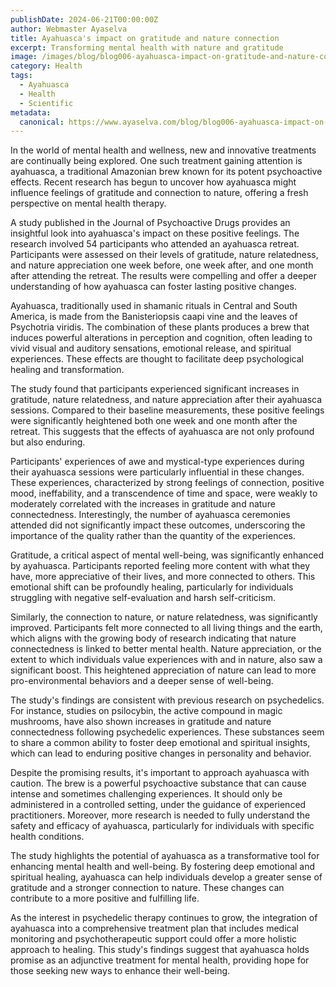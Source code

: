 ```yaml
---
publishDate: 2024-06-21T00:00:00Z
author: Webmaster Ayaselva
title: Ayahuasca's impact on gratitude and nature connection
excerpt: Transforming mental health with nature and gratitude
image: /images/blog/blog006-ayahuasca-impact-on-gratitude-and-nature-connection.jpg
category: Health
tags:
  - Ayahuasca
  - Health
  - Scientific
metadata:
  canonical: https://www.ayaselva.com/blog/blog006-ayahuasca-impact-on-gratitude-and-nature-connection
---
```


In the world of mental health and wellness, new and innovative treatments are continually being explored. One such treatment gaining attention is ayahuasca, a traditional Amazonian brew known for its potent psychoactive effects. Recent research has begun to uncover how ayahuasca might influence feelings of gratitude and connection to nature, offering a fresh perspective on mental health therapy.

A study published in the Journal of Psychoactive Drugs provides an insightful look into ayahuasca's impact on these positive feelings. The research involved 54 participants who attended an ayahuasca retreat. Participants were assessed on their levels of gratitude, nature relatedness, and nature appreciation one week before, one week after, and one month after attending the retreat. The results were compelling and offer a deeper understanding of how ayahuasca can foster lasting positive changes.

Ayahuasca, traditionally used in shamanic rituals in Central and South America, is made from the Banisteriopsis caapi vine and the leaves of Psychotria viridis. The combination of these plants produces a brew that induces powerful alterations in perception and cognition, often leading to vivid visual and auditory sensations, emotional release, and spiritual experiences. These effects are thought to facilitate deep psychological healing and transformation.

The study found that participants experienced significant increases in gratitude, nature relatedness, and nature appreciation after their ayahuasca sessions. Compared to their baseline measurements, these positive feelings were significantly heightened both one week and one month after the retreat. This suggests that the effects of ayahuasca are not only profound but also enduring.

Participants' experiences of awe and mystical-type experiences during their ayahuasca sessions were particularly influential in these changes. These experiences, characterized by strong feelings of connection, positive mood, ineffability, and a transcendence of time and space, were weakly to moderately correlated with the increases in gratitude and nature connectedness. Interestingly, the number of ayahuasca ceremonies attended did not significantly impact these outcomes, underscoring the importance of the quality rather than the quantity of the experiences.

Gratitude, a critical aspect of mental well-being, was significantly enhanced by ayahuasca. Participants reported feeling more content with what they have, more appreciative of their lives, and more connected to others. This emotional shift can be profoundly healing, particularly for individuals struggling with negative self-evaluation and harsh self-criticism.

Similarly, the connection to nature, or nature relatedness, was significantly improved. Participants felt more connected to all living things and the earth, which aligns with the growing body of research indicating that nature connectedness is linked to better mental health. Nature appreciation, or the extent to which individuals value experiences with and in nature, also saw a significant boost. This heightened appreciation of nature can lead to more pro-environmental behaviors and a deeper sense of well-being.

The study's findings are consistent with previous research on psychedelics. For instance, studies on psilocybin, the active compound in magic mushrooms, have also shown increases in gratitude and nature connectedness following psychedelic experiences. These substances seem to share a common ability to foster deep emotional and spiritual insights, which can lead to enduring positive changes in personality and behavior.

Despite the promising results, it's important to approach ayahuasca with caution. The brew is a powerful psychoactive substance that can cause intense and sometimes challenging experiences. It should only be administered in a controlled setting, under the guidance of experienced practitioners. Moreover, more research is needed to fully understand the safety and efficacy of ayahuasca, particularly for individuals with specific health conditions.

The study highlights the potential of ayahuasca as a transformative tool for enhancing mental health and well-being. By fostering deep emotional and spiritual healing, ayahuasca can help individuals develop a greater sense of gratitude and a stronger connection to nature. These changes can contribute to a more positive and fulfilling life.

As the interest in psychedelic therapy continues to grow, the integration of ayahuasca into a comprehensive treatment plan that includes medical monitoring and psychotherapeutic support could offer a more holistic approach to healing. This study's findings suggest that ayahuasca holds promise as an adjunctive treatment for mental health, providing hope for those seeking new ways to enhance their well-being.


